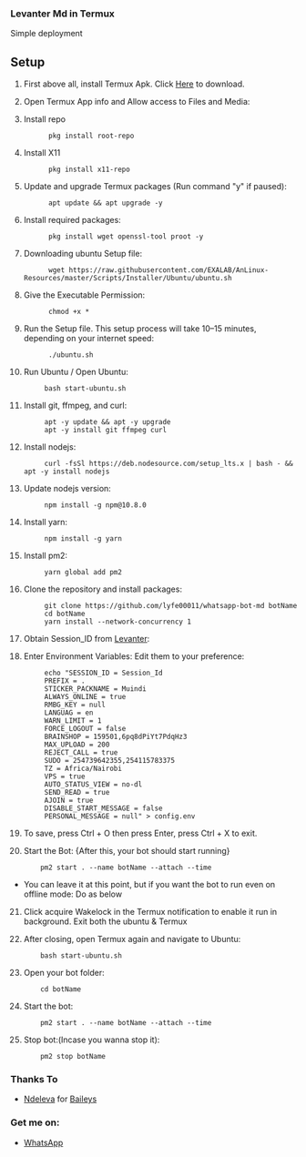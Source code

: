 ### Levanter Md in Termux <Ubunt>

Simple deployment

## Setup
1. First above all, install Termux Apk. Click [Here](https://termux.en.uptodown.com/android/post-download/106885413) to download.

2. Open Termux App info and Allow access to Files and Media:

3. Install repo

             pkg install root-repo

4. Install X11

             pkg install x11-repo

5. Update and upgrade Termux packages (Run command "y" if paused):

             apt update && apt upgrade -y

6. Install required packages:

             pkg install wget openssl-tool proot -y
   
7. Downloading ubuntu Setup file:

             wget https://raw.githubusercontent.com/EXALAB/AnLinux-Resources/master/Scripts/Installer/Ubuntu/ubuntu.sh

8. Give the Executable Permission:
   
             chmod +x *

9. Run the Setup file. This setup process will take 10–15 minutes, depending on your internet speed:
   
             ./ubuntu.sh

10. Run Ubuntu / Open Ubuntu:
   
             bash start-ubuntu.sh

11. Install git, ffmpeg, and curl:
   
             apt -y update && apt -y upgrade
             apt -y install git ffmpeg curl
    
12. Install nodejs:
   
             curl -fsSl https://deb.nodesource.com/setup_lts.x | bash - && apt -y install nodejs

13. Update nodejs version:
   
             npm install -g npm@10.8.0

14. Install yarn:
   
             npm install -g yarn

15. Install pm2:
   
             yarn global add pm2

16. Clone the repository and install packages:
   
             git clone https://github.com/lyfe00011/whatsapp-bot-md botName
             cd botName
             yarn install --network-concurrency 1

17. Obtain Session_ID from [Levanter](https://qr-hazel-alpha.vercel.app/session):

18. Enter Environment Variables: Edit them to your preference:

             echo "SESSION_ID = Session_Id
             PREFIX = .
             STICKER_PACKNAME = Muindi
             ALWAYS_ONLINE = true
             RMBG_KEY = null
             LANGUAG = en
             WARN_LIMIT = 1
             FORCE_LOGOUT = false
             BRAINSHOP = 159501,6pq8dPiYt7PdqHz3
             MAX_UPLOAD = 200
             REJECT_CALL = true
             SUDO = 254739642355,254115783375
             TZ = Africa/Nairobi
             VPS = true
             AUTO_STATUS_VIEW = no-dl
             SEND_READ = true
             AJOIN = true
             DISABLE_START_MESSAGE = false
             PERSONAL_MESSAGE = null" > config.env

20. To save, press Ctrl + O then press Enter, press Ctrl + X to exit.

21. Start the Bot: {After this, your bot should start running}
    
            pm2 start . --name botName --attach --time

 - You can leave it at this point, but if you want the bot to run even on offline mode: Do as below

21. Click acquire Wakelock in the Termux notification to enable it run in background. Exit both the ubuntu & Termux

22. After closing, open Termux again and navigate to Ubuntu:
    
            bash start-ubuntu.sh

23. Open your bot folder:
    
            cd botName

24. Start the bot:
    
            pm2 start . --name botName --attach --time

25. Stop bot:(Incase you wanna stop it):
    
            pm2 stop botName




### Thanks To

- [Ndeleva](https://github.com/Ndelevamutua) for [Baileys](https://github.com/Ndelevamutua/whatsapp)

### Get me on:

- [WhatsApp](https://wa.me/254115783375)
